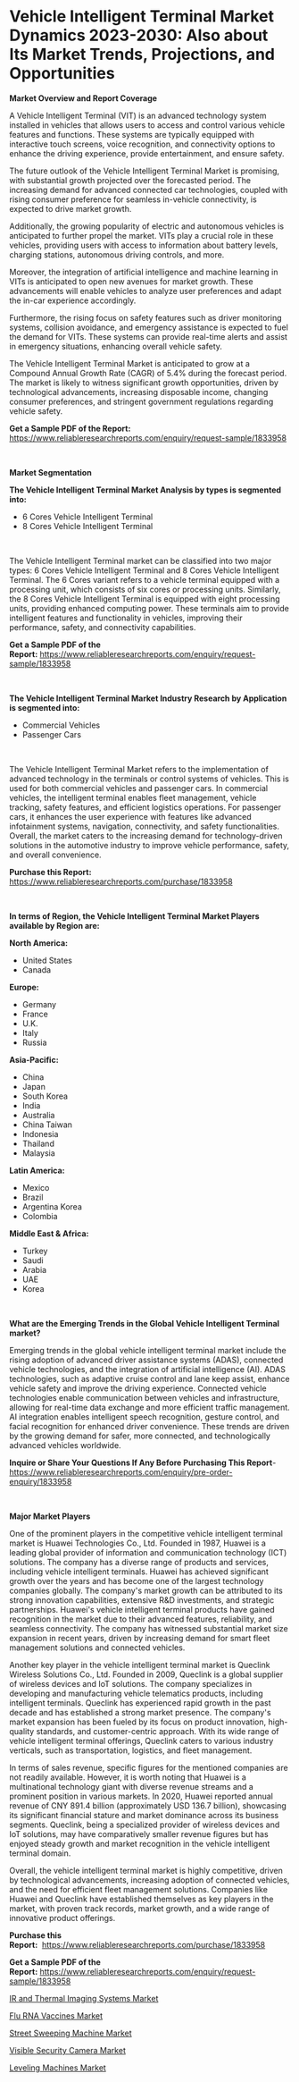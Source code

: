 <p><h1>Vehicle Intelligent Terminal Market Dynamics 2023-2030: Also about Its Market Trends, Projections, and Opportunities</h1></p><p><strong>Market Overview and Report Coverage</strong></p>
<p><p>A Vehicle Intelligent Terminal (VIT) is an advanced technology system installed in vehicles that allows users to access and control various vehicle features and functions. These systems are typically equipped with interactive touch screens, voice recognition, and connectivity options to enhance the driving experience, provide entertainment, and ensure safety.</p><p>The future outlook of the Vehicle Intelligent Terminal Market is promising, with substantial growth projected over the forecasted period. The increasing demand for advanced connected car technologies, coupled with rising consumer preference for seamless in-vehicle connectivity, is expected to drive market growth.</p><p>Additionally, the growing popularity of electric and autonomous vehicles is anticipated to further propel the market. VITs play a crucial role in these vehicles, providing users with access to information about battery levels, charging stations, autonomous driving controls, and more.</p><p>Moreover, the integration of artificial intelligence and machine learning in VITs is anticipated to open new avenues for market growth. These advancements will enable vehicles to analyze user preferences and adapt the in-car experience accordingly.</p><p>Furthermore, the rising focus on safety features such as driver monitoring systems, collision avoidance, and emergency assistance is expected to fuel the demand for VITs. These systems can provide real-time alerts and assist in emergency situations, enhancing overall vehicle safety.</p><p>The Vehicle Intelligent Terminal Market is anticipated to grow at a Compound Annual Growth Rate (CAGR) of 5.4% during the forecast period. The market is likely to witness significant growth opportunities, driven by technological advancements, increasing disposable income, changing consumer preferences, and stringent government regulations regarding vehicle safety.</p></p>
<p><strong>Get a Sample PDF of the Report:</strong> <a href="https://www.reliableresearchreports.com/enquiry/request-sample/1833958">https://www.reliableresearchreports.com/enquiry/request-sample/1833958</a></p>
<p>&nbsp;</p>
<p><strong>Market Segmentation</strong></p>
<p><strong>The Vehicle Intelligent Terminal Market Analysis by types is segmented into:</strong></p>
<p><ul><li>6 Cores Vehicle Intelligent Terminal</li><li>8 Cores Vehicle Intelligent Terminal</li></ul></p>
<p>&nbsp;</p>
<p><p>The Vehicle Intelligent Terminal market can be classified into two major types: 6 Cores Vehicle Intelligent Terminal and 8 Cores Vehicle Intelligent Terminal. The 6 Cores variant refers to a vehicle terminal equipped with a processing unit, which consists of six cores or processing units. Similarly, the 8 Cores Vehicle Intelligent Terminal is equipped with eight processing units, providing enhanced computing power. These terminals aim to provide intelligent features and functionality in vehicles, improving their performance, safety, and connectivity capabilities.</p></p>
<p><strong>Get a Sample PDF of the Report:</strong>&nbsp;<a href="https://www.reliableresearchreports.com/enquiry/request-sample/1833958">https://www.reliableresearchreports.com/enquiry/request-sample/1833958</a></p>
<p>&nbsp;</p>
<p><strong>The Vehicle Intelligent Terminal Market Industry Research by Application is segmented into:</strong></p>
<p><ul><li>Commercial Vehicles</li><li>Passenger Cars</li></ul></p>
<p>&nbsp;</p>
<p><p>The Vehicle Intelligent Terminal Market refers to the implementation of advanced technology in the terminals or control systems of vehicles. This is used for both commercial vehicles and passenger cars. In commercial vehicles, the intelligent terminal enables fleet management, vehicle tracking, safety features, and efficient logistics operations. For passenger cars, it enhances the user experience with features like advanced infotainment systems, navigation, connectivity, and safety functionalities. Overall, the market caters to the increasing demand for technology-driven solutions in the automotive industry to improve vehicle performance, safety, and overall convenience.</p></p>
<p><strong>Purchase this Report:</strong>&nbsp; <a href="https://www.reliableresearchreports.com/purchase/1833958">https://www.reliableresearchreports.com/purchase/1833958</a></p>
<p>&nbsp;</p>
<p><strong>In terms of Region, the Vehicle Intelligent Terminal Market Players available by Region are:</strong></p>
<p>
    <p> <strong> North America: </strong>
        <ul>
            <li>United States</li>
            <li>Canada</li>
        </ul>
        </p> 
    <p> <strong> Europe: </strong>
        <ul>
            <li>Germany</li>
            <li>France</li>
            <li>U.K.</li>
            <li>Italy</li>
            <li>Russia</li>
        </ul>
        </p> 
    <p> <strong> Asia-Pacific: </strong>
        <ul>
            <li>China</li>
            <li>Japan</li>
            <li>South Korea</li>
            <li>India</li>
            <li>Australia</li>
            <li>China Taiwan</li>
            <li>Indonesia</li>
            <li>Thailand</li>
            <li>Malaysia</li>
        </ul>
        </p> 
    <p> <strong> Latin America: </strong>
        <ul>
            <li>Mexico</li>
            <li>Brazil</li>
            <li>Argentina Korea</li>
            <li>Colombia</li>
        </ul>
        </p> 
    <p> <strong> Middle East & Africa: </strong>
        <ul>
            <li>Turkey</li>
            <li>Saudi</li>
            <li>Arabia</li>
            <li>UAE</li>
            <li>Korea</li>
        </ul>
    </p>
    </p>
<p>&nbsp;</p>
<p><strong>What are the Emerging Trends in the Global Vehicle Intelligent Terminal market?</strong></p>
<p><p>Emerging trends in the global vehicle intelligent terminal market include the rising adoption of advanced driver assistance systems (ADAS), connected vehicle technologies, and the integration of artificial intelligence (AI). ADAS technologies, such as adaptive cruise control and lane keep assist, enhance vehicle safety and improve the driving experience. Connected vehicle technologies enable communication between vehicles and infrastructure, allowing for real-time data exchange and more efficient traffic management. AI integration enables intelligent speech recognition, gesture control, and facial recognition for enhanced driver convenience. These trends are driven by the growing demand for safer, more connected, and technologically advanced vehicles worldwide.</p></p>
<p><strong>Inquire or Share Your Questions If Any Before Purchasing This Report</strong>- <a href="https://www.reliableresearchreports.com/enquiry/pre-order-enquiry/1833958">https://www.reliableresearchreports.com/enquiry/pre-order-enquiry/1833958</a></p>
<p>&nbsp;</p>
<p><strong>Major Market Players</strong></p>
<p><p>One of the prominent players in the competitive vehicle intelligent terminal market is Huawei Technologies Co., Ltd. Founded in 1987, Huawei is a leading global provider of information and communication technology (ICT) solutions. The company has a diverse range of products and services, including vehicle intelligent terminals. Huawei has achieved significant growth over the years and has become one of the largest technology companies globally. The company's market growth can be attributed to its strong innovation capabilities, extensive R&D investments, and strategic partnerships. Huawei's vehicle intelligent terminal products have gained recognition in the market due to their advanced features, reliability, and seamless connectivity. The company has witnessed substantial market size expansion in recent years, driven by increasing demand for smart fleet management solutions and connected vehicles. </p><p>Another key player in the vehicle intelligent terminal market is Queclink Wireless Solutions Co., Ltd. Founded in 2009, Queclink is a global supplier of wireless devices and IoT solutions. The company specializes in developing and manufacturing vehicle telematics products, including intelligent terminals. Queclink has experienced rapid growth in the past decade and has established a strong market presence. The company's market expansion has been fueled by its focus on product innovation, high-quality standards, and customer-centric approach. With its wide range of vehicle intelligent terminal offerings, Queclink caters to various industry verticals, such as transportation, logistics, and fleet management. </p><p>In terms of sales revenue, specific figures for the mentioned companies are not readily available. However, it is worth noting that Huawei is a multinational technology giant with diverse revenue streams and a prominent position in various markets. In 2020, Huawei reported annual revenue of CNY 891.4 billion (approximately USD 136.7 billion), showcasing its significant financial stature and market dominance across its business segments. Queclink, being a specialized provider of wireless devices and IoT solutions, may have comparatively smaller revenue figures but has enjoyed steady growth and market recognition in the vehicle intelligent terminal domain.</p><p>Overall, the vehicle intelligent terminal market is highly competitive, driven by technological advancements, increasing adoption of connected vehicles, and the need for efficient fleet management solutions. Companies like Huawei and Queclink have established themselves as key players in the market, with proven track records, market growth, and a wide range of innovative product offerings.</p></p>
<p><strong>Purchase this Report:</strong>&nbsp;&nbsp;<a href="https://www.reliableresearchreports.com/purchase/1833958">https://www.reliableresearchreports.com/purchase/1833958</a></p>
<p></p>
<p><strong>Get a Sample PDF of the Report:</strong>&nbsp;<a href="https://www.reliableresearchreports.com/enquiry/request-sample/1833958">https://www.reliableresearchreports.com/enquiry/request-sample/1833958</a></p>
<p><p><a href="https://www.linkedin.com/pulse/decoding-ir-thermal-imaging-systems-market-deep-dive-latest-trends/">IR and Thermal Imaging Systems Market</a></p><p><a href="https://github.com/BryceTownsendr/Market-Research-Report-List-1/blob/main/flu-rna-vaccines-market.md">Flu RNA Vaccines Market</a></p><p><a href="https://medium.com/@loriwatson1948/street-sweeping-machine-market-comprehensive-assessment-by-type-application-and-geography-caa4d9263c14">Street Sweeping Machine Market</a></p><p><a href="https://www.linkedin.com/pulse/visible-security-camera-market-size-2023-2030-global-industrial/">Visible Security Camera Market</a></p><p><a href="https://medium.com/@brendajames1938/leveling-machines-market-size-and-market-trends-complete-industry-overview-2023-to-2030-f0e293e4479c">Leveling Machines Market</a></p></p>